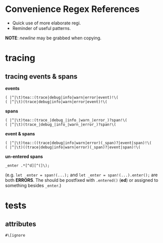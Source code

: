 # Convenience Regex References
- Quick use of more elaborate regi.
- Reminder of useful patterns.

**NOTE**: *newline* may be grabbed when copying.

# tracing

## tracing events & spans
**events**
```regex
( |^|\t)tea::(trace|debug|info|warn|error|event)!\(
( |^|\t)(trace|debug|info|warn|error|event)!\(
```
**spans**
```regex
( |^|\t)tea::(trace_|debug_|info_|warn_|error_)?span!\(
( |^|\t)(trace_|debug_|info_|warn_|error_)?span!\(
```
**event & spans**
```regex
( |^|\t)tea::((trace|debug|info|warn|error)(_span)?|event|span)!\(
( |^|\t)((trace|debug|info|warn|error)(_span)?|event|span)!\(
```

**un-entered spans**
```regex
_enter .*[^d][^(]\);
```
(e.g. `let _enter = span!(...);` and `let _enter = span!(...).enter();` are both **ERRORS**.  The should be postfixed with `.entered()` (**ed**) or assigned to something besides `_enter`.)

# tests

## attributes
```regex
#\[ignore
```
